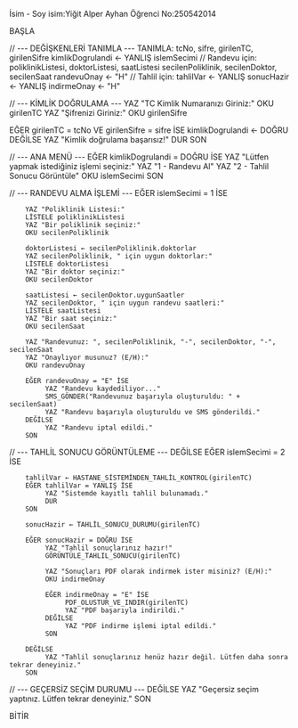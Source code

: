 İsim - Soy isim:Yiğit Alper Ayhan 
Öğrenci No:250542014

BAŞLA

   // --- DEĞİŞKENLERİ TANIMLA ---
   TANIMLA:
      tcNo, sifre, girilenTC, girilenSifre
      kimlikDogrulandi ← YANLIŞ
      islemSecimi
      // Randevu için:
      poliklinikListesi, doktorListesi, saatListesi
      secilenPoliklinik, secilenDoktor, secilenSaat
      randevuOnay ← "H"
      // Tahlil için:
      tahlilVar ← YANLIŞ
      sonucHazir ← YANLIŞ
      indirmeOnay ← "H"

   // --- KİMLİK DOĞRULAMA ---
   YAZ "TC Kimlik Numaranızı Giriniz:"
   OKU girilenTC
   YAZ "Şifrenizi Giriniz:"
   OKU girilenSifre

   EĞER girilenTC = tcNo VE girilenSifre = sifre İSE
        kimlikDogrulandi ← DOĞRU
   DEĞİLSE
        YAZ "Kimlik doğrulama başarısız!"
        DUR
   SON

   // --- ANA MENÜ ---
   EĞER kimlikDogrulandi = DOĞRU İSE
        YAZ "Lütfen yapmak istediğiniz işlemi seçiniz:"
        YAZ "1 - Randevu Al"
        YAZ "2 - Tahlil Sonucu Görüntüle"
        OKU islemSecimi
   SON

   // --- RANDEVU ALMA İŞLEMİ ---
   EĞER islemSecimi = 1 İSE

        YAZ "Poliklinik Listesi:"
        LİSTELE poliklinikListesi
        YAZ "Bir poliklinik seçiniz:"
        OKU secilenPoliklinik

        doktorListesi ← secilenPoliklinik.doktorlar
        YAZ secilenPoliklinik, " için uygun doktorlar:"
        LİSTELE doktorListesi
        YAZ "Bir doktor seçiniz:"
        OKU secilenDoktor

        saatListesi ← secilenDoktor.uygunSaatler
        YAZ secilenDoktor, " için uygun randevu saatleri:"
        LİSTELE saatListesi
        YAZ "Bir saat seçiniz:"
        OKU secilenSaat

        YAZ "Randevunuz: ", secilenPoliklinik, "-", secilenDoktor, "-", secilenSaat
        YAZ "Onaylıyor musunuz? (E/H):"
        OKU randevuOnay

        EĞER randevuOnay = "E" İSE
             YAZ "Randevu kaydediliyor..."
             SMS_GÖNDER("Randevunuz başarıyla oluşturuldu: " + secilenSaat)
             YAZ "Randevu başarıyla oluşturuldu ve SMS gönderildi."
        DEĞİLSE
             YAZ "Randevu iptal edildi."
        SON

   // --- TAHLİL SONUCU GÖRÜNTÜLEME ---
   DEĞİLSE EĞER islemSecimi = 2 İSE

        tahlilVar ← HASTANE_SİSTEMİNDEN_TAHLİL_KONTROL(girilenTC)
        EĞER tahlilVar = YANLIŞ İSE
             YAZ "Sistemde kayıtlı tahlil bulunamadı."
             DUR
        SON

        sonucHazir ← TAHLİL_SONUCU_DURUMU(girilenTC)

        EĞER sonucHazir = DOĞRU İSE
             YAZ "Tahlil sonuçlarınız hazır!"
             GÖRÜNTÜLE_TAHLIL_SONUCU(girilenTC)

             YAZ "Sonuçları PDF olarak indirmek ister misiniz? (E/H):"
             OKU indirmeOnay

             EĞER indirmeOnay = "E" İSE
                  PDF_OLUSTUR_VE_INDIR(girilenTC)
                  YAZ "PDF başarıyla indirildi."
             DEĞİLSE
                  YAZ "PDF indirme işlemi iptal edildi."
             SON

        DEĞİLSE
             YAZ "Tahlil sonuçlarınız henüz hazır değil. Lütfen daha sonra tekrar deneyiniz."
        SON

   // --- GEÇERSİZ SEÇİM DURUMU ---
   DEĞİLSE
        YAZ "Geçersiz seçim yaptınız. Lütfen tekrar deneyiniz."
   SON

BİTİR
